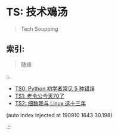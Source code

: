 # TS: 技术鳮汤
> Tech Soupping

## 索引:
> 随缘

::.

- [ TS0: Python 初学者常见 5 种错误](190725-TS0-5-beginner-mistakes-py.md)
- [ TS1: 老令公今天70了](TS1-EKR-70th-birthday.md)
- [ TS2: 细数我与 Linux 这十三年](TS2-tinylab-falcon-and-linux.md)

(auto index injected at 190910 1643 30.198) 

.::


